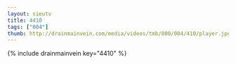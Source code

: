 ```yaml
--- 
layout: sieutv
title: 4410
tags: ["004"]
thumb: http://drainmainvein.com/media/videos/tmb/000/004/410/player.jpg
---
```

{% include drainmainvein key="4410" %} 
